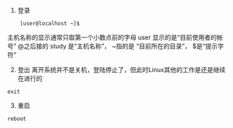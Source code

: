1. 登录
```
	[user@localhost ~]$
```
主机名称的显示通常只取第一个小数点前的字母
user 显示的是“目前使用者的帐号”
@之后接的 study 是“主机名称”，
~指的是 “目前所在的目录”，
$是“提示字符”

2. 登出
离开系统并不是关机，登陆停止了，但此时Linux其他的工作是还是继续在进行的
```
exit
```

3. 重启
```
reboot
```
